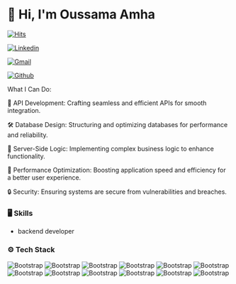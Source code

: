 # 👋 Hi, I'm Oussama Amha

[![Hits](https://hits.seeyoufarm.com/api/count/incr/badge.svg?url=https%3A%2F%2Fgithub.com%2Fhejazizo%2Fhejazizo&count_bg=%2379C83D&title_bg=%23555555&icon=&icon_color=%23E7E7E7&title=Profile+Views&edge_flat=false)](https://hits.seeyoufarm.com)

[![Linkedin](https://img.shields.io/badge/-LinkedIn-blue?style=flat&logo=Linkedin&logoColor=white)](https://www.linkedin.com/in/osama-amha/)

[![Gmail](https://img.shields.io/badge/-Gmail-c14438?style=flat&logo=Gmail&logoColor=white)](mailto:amhaosama15@gmail.com)

[![Github](https://img.shields.io/github/followers/hejazizo?label=Follow&style=social)](https://github.com/osama0amha)



What I Can Do:

🔧 API Development: Crafting seamless and efficient APIs for smooth integration.


🛠️ Database Design: Structuring and optimizing databases for performance and reliability.


🧩 Server-Side Logic: Implementing complex business logic to enhance functionality.


🚀 Performance Optimization: Boosting application speed and efficiency for a better user experience.


🔒 Security: Ensuring  systems are secure from vulnerabilities and breaches.


### 🖥 Skills

- backend developer
### ⚙️ Tech Stack

![Bootstrap](https://img.shields.io/badge/-Docker-05122A?style=flat-square&logo=Docker&color=353535) ![Bootstrap](https://img.shields.io/badge/-MongoDB-05122A?style=flat-square&logo=MongoDB&color=353535) ![Bootstrap](https://img.shields.io/badge/-MySQL-05122A?style=flat-square&logo=MySQL&color=353535) ![Bootstrap](https://img.shields.io/badge/-PostgreSQL-05122A?style=flat-square&logo=PostgreSQL&color=353535) ![Bootstrap](https://img.shields.io/badge/-php-05122A?style=flat-square&logo=php&color=353535) ![Bootstrap](https://img.shields.io/badge/-linux-05122A?style=flat-square&logo=linux&color=353535) ![Bootstrap](https://img.shields.io/badge/-git-05122A?style=flat-square&logo=git&color=353535) ![Bootstrap](https://img.shields.io/badge/-laravel-05122A?style=flat-square&logo=laravel&color=353535) ![Bootstrap](https://img.shields.io/badge/-css%20-05122A?style=flat-square&logo=css&color=353535) ![Bootstrap](https://img.shields.io/badge/-html-05122A?style=flat-square&logo=html&color=353535) ![Bootstrap](https://img.shields.io/badge/-RESTfull%20API-05122A?style=flat-square&logo=RESTfull-API&color=353535) ![Bootstrap](https://img.shields.io/badge/-javascripte-05122A?style=flat-square&logo=javascripte&color=353535)

